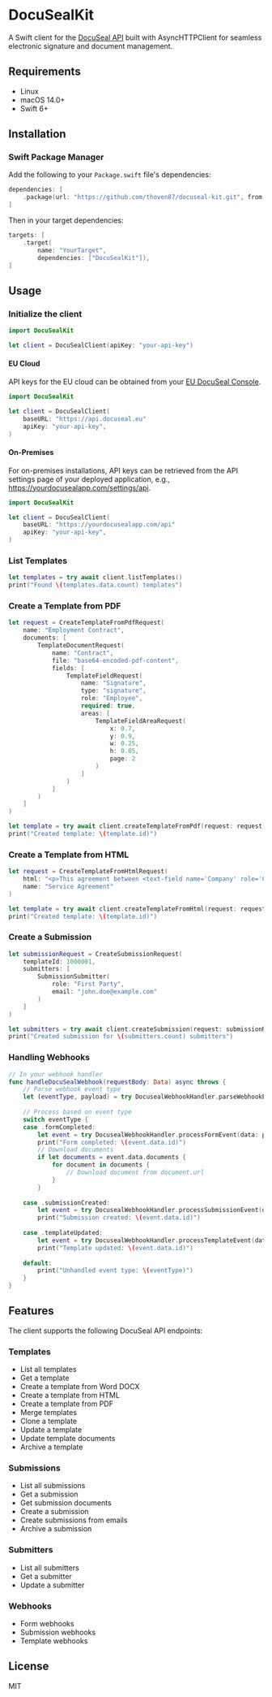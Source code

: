 # DocuSealKit

A Swift client for the [DocuSeal API](https://www.docuseal.com/docs/api) built with AsyncHTTPClient for seamless electronic signature and document management.

## Requirements

- Linux
- macOS 14.0+
- Swift 6+

## Installation

### Swift Package Manager

Add the following to your `Package.swift` file's dependencies:

```swift
dependencies: [
    .package(url: "https://github.com/thoven87/docuseal-kit.git", from: "1.0.0")
]
```

Then in your target dependencies:

```swift
targets: [
    .target(
        name: "YourTarget",
        dependencies: ["DocuSealKit"]),
]
```

## Usage

### Initialize the client

```swift
import DocuSealKit

let client = DocuSealClient(apiKey: "your-api-key")
```

#### EU Cloud

API keys for the EU cloud can be obtained from your [EU DocuSeal Console](https://console.docuseal.eu/api).

```swift
import DocuSealKit

let client = DocuSealClient(
    baseURL: "https://api.docuseal.eu"
    apiKey: "your-api-key",
)
```

#### On-Premises

For on-premises installations, API keys can be retrieved from the API settings page of your deployed application, e.g., https://yourdocusealapp.com/settings/api.

```swift
import DocuSealKit

let client = DocuSealClient(
    baseURL: "https://yourdocusealapp.com/api"
    apiKey: "your-api-key",
)
```

### List Templates

```swift
let templates = try await client.listTemplates()
print("Found \(templates.data.count) templates")
```

### Create a Template from PDF

```swift
let request = CreateTemplateFromPdfRequest(
    name: "Employment Contract",
    documents: [
        TemplateDocumentRequest(
            name: "Contract",
            file: "base64-encoded-pdf-content",
            fields: [
                TemplateFieldRequest(
                    name: "Signature",
                    type: "signature",
                    role: "Employee",
                    required: true,
                    areas: [
                        TemplateFieldAreaRequest(
                            x: 0.7,
                            y: 0.9,
                            w: 0.25,
                            h: 0.05,
                            page: 2
                        )
                    ]
                )
            ]
        )
    ]
)

let template = try await client.createTemplateFromPdf(request: request)
print("Created template: \(template.id)")
```

### Create a Template from HTML

```swift
let request = CreateTemplateFromHtmlRequest(
    html: "<p>This agreement between <text-field name='Company' role='Company'></text-field> and <text-field name='Customer' role='Customer'></text-field>...</p>",
    name: "Service Agreement"
)

let template = try await client.createTemplateFromHtml(request: request)
print("Created template: \(template.id)")
```

### Create a Submission

```swift
let submissionRequest = CreateSubmissionRequest(
    templateId: 1000001,
    submitters: [
        SubmissionSubmitter(
            role: "First Party",
            email: "john.doe@example.com"
        )
    ]
)

let submitters = try await client.createSubmission(request: submissionRequest)
print("Created submission for \(submitters.count) submitters")
```

### Handling Webhooks

```swift
// In your webhook handler
func handleDocuSealWebhook(requestBody: Data) async throws {
    // Parse webhook event type
    let (eventType, payload) = try DocusealWebhookHandler.parseWebhookEvent(from: requestBody)
    
    // Process based on event type
    switch eventType {
    case .formCompleted:
        let event = try DocusealWebhookHandler.processFormEvent(data: payload)
        print("Form completed: \(event.data.id)")
        // Download documents
        if let documents = event.data.documents {
            for document in documents {
                // Download document from document.url
            }
        }
        
    case .submissionCreated:
        let event = try DocusealWebhookHandler.processSubmissionEvent(data: payload)
        print("Submission created: \(event.data.id)")
        
    case .templateUpdated:
        let event = try DocusealWebhookHandler.processTemplateEvent(data: payload)
        print("Template updated: \(event.data.id)")
        
    default:
        print("Unhandled event type: \(eventType)")
    }
}
```

## Features

The client supports the following DocuSeal API endpoints:

### Templates
- List all templates
- Get a template
- Create a template from Word DOCX
- Create a template from HTML
- Create a template from PDF
- Merge templates
- Clone a template
- Update a template
- Update template documents
- Archive a template

### Submissions
- List all submissions
- Get a submission
- Get submission documents
- Create a submission
- Create submissions from emails
- Archive a submission

### Submitters
- List all submitters
- Get a submitter
- Update a submitter

### Webhooks
- Form webhooks
- Submission webhooks
- Template webhooks

## License

MIT
